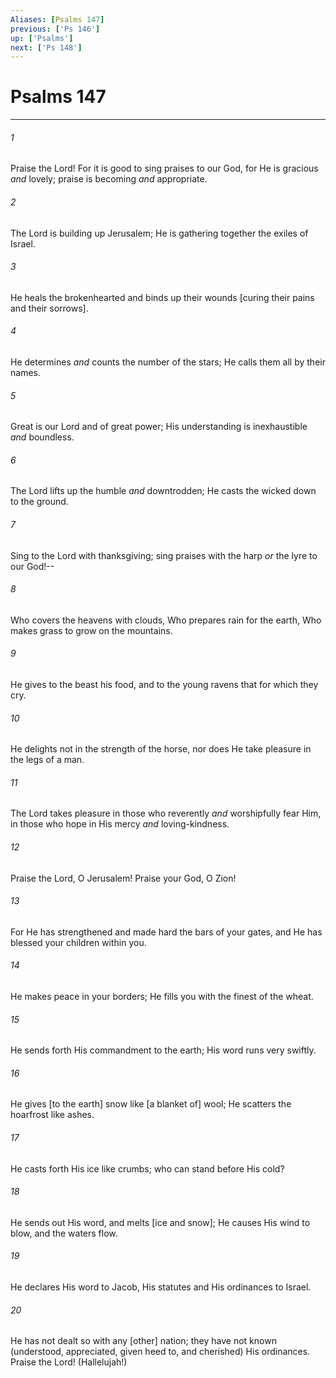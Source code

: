 ```yaml
---
Aliases: [Psalms 147]
previous: ['Ps 146']
up: ['Psalms']
next: ['Ps 148']
---
```

# Psalms 147

***














###### 1 






Praise the Lord! For it is good to sing praises to our God, for He is gracious _and_ lovely; praise is becoming _and_ appropriate. 













###### 2 






The Lord is building up Jerusalem; He is gathering together the exiles of Israel. 













###### 3 






He heals the brokenhearted and binds up their wounds [curing their pains and their sorrows]. 













###### 4 






He determines _and_ counts the number of the stars; He calls them all by their names. 













###### 5 






Great is our Lord and of great power; His understanding is inexhaustible _and_ boundless. 













###### 6 






The Lord lifts up the humble _and_ downtrodden; He casts the wicked down to the ground. 













###### 7 






Sing to the Lord with thanksgiving; sing praises with the harp _or_ the lyre to our God!-- 













###### 8 






Who covers the heavens with clouds, Who prepares rain for the earth, Who makes grass to grow on the mountains. 













###### 9 






He gives to the beast his food, and to the young ravens that for which they cry. 













###### 10 






He delights not in the strength of the horse, nor does He take pleasure in the legs of a man. 













###### 11 






The Lord takes pleasure in those who reverently _and_ worshipfully fear Him, in those who hope in His mercy _and_ loving-kindness. 













###### 12 






Praise the Lord, O Jerusalem! Praise your God, O Zion! 













###### 13 






For He has strengthened and made hard the bars of your gates, and He has blessed your children within you. 













###### 14 






He makes peace in your borders; He fills you with the finest of the wheat. 













###### 15 






He sends forth His commandment to the earth; His word runs very swiftly. 













###### 16 






He gives [to the earth] snow like [a blanket of] wool; He scatters the hoarfrost like ashes. 













###### 17 






He casts forth His ice like crumbs; who can stand before His cold? 













###### 18 






He sends out His word, and melts [ice and snow]; He causes His wind to blow, and the waters flow. 













###### 19 






He declares His word to Jacob, His statutes and His ordinances to Israel. 













###### 20 






He has not dealt so with any [other] nation; they have not known (understood, appreciated, given heed to, and cherished) His ordinances. Praise the Lord! (Hallelujah!)
